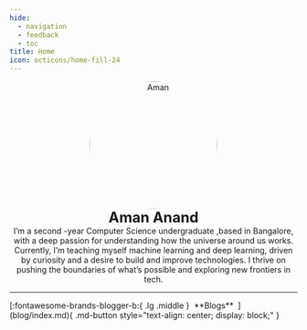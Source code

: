```yaml
---
hide:
  - navigation
  - feedback
  - toc
title: Home
icon: octicons/home-fill-24
---
```


<style>
  article > h1 { display: none; }
  @media (min-width: 900px) {
    main > div > div.md-content {
      max-width: 75%;
      margin: auto;
    }
  }
</style>

<p style="text-align: center; margin: 0px;">
  <img src="https://avatars.githubusercontent.com/u/156664113?v=4" alt="Aman" style="width: 16em; border-radius: 50%;" />

  <p style="text-align: center; font-size: 25px; margin: 0px;"><strong>Aman Anand</strong></p>
  <p style="text-align: center; margin: 0px;">
I’m a second -year Computer Science undergraduate ,based in Bangalore, with a deep passion for understanding how the universe around us works. Currently, I’m teaching myself machine learning and deep learning, driven by curiosity and a desire to build and improve technologies. I thrive on pushing the boundaries of what’s possible and exploring new frontiers in tech.
</p>
</p>

---

<div class="grid cards" markdown>
[:fontawesome-brands-blogger-b:{ .lg .middle }&nbsp; **Blogs** &nbsp;](blog/index.md){ .md-button style="text-align: center; display: block;" }

[//]: # ([:material-notebook-multiple:{ .lg .middle }&nbsp; **Projects** &nbsp;]&#40;project/index.md&#41;{ .md-button style="text-align: center; display: block;" })


</div>